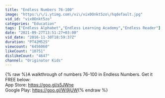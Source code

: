 ```yaml
---
title: "Endless Numbers 76-100"
image: "https:\/\/i.ytimg.com\/vi\/vix0Onkt5zo\/hqdefault.jpg"
vid_id: "vix0Onkt5zo"
categories: "Education"
tags: ["Endless Alphabet","Endless Learning Academy","Endless Reader"]
date: "2021-09-27T13:51:27+03:00"
vid_date: "2016-11-30T18:59:37Z"
duration: "PT42M52S"
viewcount: "6456060"
likeCount: "10751"
dislikeCount: "4647"
channel: "Originator Kids"
---
```

{% raw %}A walkthrough of numbers 76-100 in Endless Numbers.  Get it FREE below:<br />App Store: <a rel="nofollow" target="blank" href="https://goo.gl/s5JWne">https://goo.gl/s5JWne</a><br />Google Play: <a rel="nofollow" target="blank" href="https://goo.gl/Wi9jUW">https://goo.gl/Wi9jUW</a>{% endraw %}
